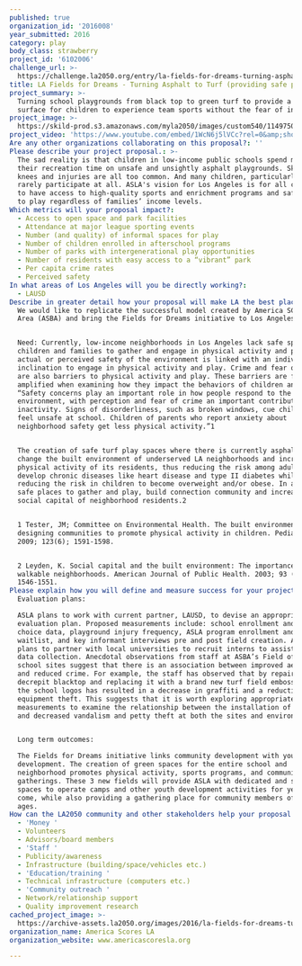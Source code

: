 ```yaml
---
published: true
organization_id: '2016008'
year_submitted: 2016
category: play
body_class: strawberry
project_id: '6102006'
challenge_url: >-
  https://challenge.la2050.org/entry/la-fields-for-dreams-turning-asphalt-to-turf-providing-safe-places-to-play
title: LA Fields for Dreams - Turning Asphalt to Turf (providing safe places to play)
project_summary: >-
  Turning school playgrounds from black top to green turf to provide a safe
  surface for children to experience team sports without the fear of injury.
project_image: >-
  https://skild-prod.s3.amazonaws.com/myla2050/images/custom540/1149750813741-team90.png
project_video: 'https://www.youtube.com/embed/1WcN6j5lVCc?rel=0&amp;showinfo=0'
Are any other organizations collaborating on this proposal?: ''
Please describe your project proposal.: >-
  The sad reality is that children in low-income public schools spend most of
  their recreation time on unsafe and unsightly asphalt playgrounds. Skinned
  knees and injuries are all too common. And many children, particularly girls,
  rarely participate at all. ASLA's vision for Los Angeles is for all children
  to have access to high-quality sports and enrichment programs and safe places
  to play regardless of families’ income levels.
Which metrics will your proposal impact?​:
  - Access to open space and park facilities
  - Attendance at major league sporting events
  - Number (and quality) of informal spaces for play
  - Number of children enrolled in afterschool programs
  - Number of parks with intergenerational play opportunities
  - Number of residents with easy access to a “vibrant” park
  - Per capita crime rates
  - Perceived safety
In what areas of Los Angeles will you be directly working?:
  - LAUSD
Describe in greater detail how your proposal will make LA the best place.: >-
  We would like to replicate the successful model created by America SCORES Bay
  Area (ASBA) and bring the Fields for Dreams initiative to Los Angeles.


  Need: Currently, low-income neighborhoods in Los Angeles lack safe spaces for
  children and families to gather and engage in physical activity and play. The
  actual or perceived safety of the environment is linked with an individual’s
  inclination to engage in physical activity and play. Crime and fear of crime
  are also barriers to physical activity and play. These barriers are further
  amplified when examining how they impact the behaviors of children and youth.
  “Safety concerns play an important role in how people respond to the built
  environment, with perception and fear of crime an important contributor to
  inactivity. Signs of disorderliness, such as broken windows, cue children to
  feel unsafe at school. Children of parents who report anxiety about
  neighborhood safety get less physical activity.”1 


  The creation of safe turf play spaces where there is currently asphalt will
  change the built environment of underserved LA neighborhoods and increase
  physical activity of its residents, thus reducing the risk among adults to
  develop chronic diseases like heart disease and type II diabetes while
  reducing the risk in children to become overweight and/or obese. In addition,
  safe places to gather and play, build connection community and increase the
  social capital of neighborhood residents.2  


  1 Tester, JM; Committee on Environmental Health. The built environment:
  designing communities to promote physical activity in children. Pediatrics.
  2009; 123(6); 1591‐1598. 


  2 Leyden, K. Social capital and the built environment: The importance of
  walkable neighborhoods. American Journal of Public Health. 2003; 93 (9),
  1546-1551.
Please explain how you will define and measure success for your project.​: >-
  Evaluation plans: 

  ASLA plans to work with current partner, LAUSD, to devise an appropriate
  evaluation plan. Proposed measurements include: school enrollment and school
  choice data, playground injury frequency, ASLA program enrollment and
  waitlist, and key informant interviews pre and post field creation. ASLA also
  plans to partner with local universities to recruit interns to assist with
  data collection. Anecdotal observations from staff at ASBA’s Field of Dreams
  school sites suggest that there is an association between improved aesthetics
  and reduced crime. For example, the staff has observed that by repairing a
  decrepit blacktop and replacing it with a brand new turf field embossed with
  the school logos has resulted in a decrease in graffiti and a reduction in
  equipment theft. This suggests that it is worth exploring appropriate
  measurements to examine the relationship between the installation of fields
  and decreased vandalism and petty theft at both the sites and environs.


  Long term outcomes:

  The Fields for Dreams initiative links community development with youth
  development. The creation of green spaces for the entire school and
  neighborhood promotes physical activity, sports programs, and community
  gatherings. These 3 new fields will provide ASLA with dedicated and safe
  spaces to operate camps and other youth development activities for years to
  come, while also providing a gathering place for community members of all
  ages.
How can the LA2050 community and other stakeholders help your proposal succeed?:
  - 'Money '
  - Volunteers
  - Advisors/board members
  - 'Staff '
  - Publicity/awareness
  - Infrastructure (building/space/vehicles etc.)
  - 'Education/training '
  - Technical infrastructure (computers etc.)
  - 'Community outreach '
  - Network/relationship support
  - Quality improvement research
cached_project_image: >-
  https://archive-assets.la2050.org/images/2016/la-fields-for-dreams-turning-asphalt-to-turf-providing-safe-places-to-play/skild-prod.s3.amazonaws.com/myla2050/images/custom540/1149750813741-team90.png
organization_name: America Scores LA
organization_website: www.americascoresla.org

---
```

